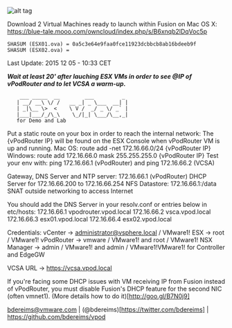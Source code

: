 ![alt tag](http://blogs.vmware.com/vmworld/files/2015/08/CNA_logo-300x203.png)

Download 2 Virtual Machines ready to launch within Fusion on Mac OS X:
https://blue-tale.mooo.com/owncloud/index.php/s/B6xnqb2lDqVoc5p

```
SHASUM (ESX01.ova) = 0a5c3e64e9faa0fce11923dcbbcb8ab16bdeeb9f
SHASUM (ESX02.ova) = 
```

Last Update: 2015 12 05 - 10:33 CET


***Wait at least 20' after lauching ESX VMs in order to see @IP of vPodRouter and to let VCSA a warm-up.***

```
    ___ _____  __        ___         _    
   | __/ __\ \/ /   __ _| _ \___  __| |   
   | _|\__ \>  <    \ V /  _/ _ \/ _` |   
   |___|___/_/\_\    \_/|_| \___/\__,_|   
   for Demo and Lab         
```                                         
                
Put a static route on your box in order to reach the internal network:
The {vPodRouter IP} will be found on the ESX Console when vPodRouter VM is up and running.
Mac OS: route add -net 172.16.66.0/24 {vPodRouter IP}
Windows: route add 172.16.66.0 mask 255.255.255.0 {vPodRouter IP}
Test your env with: ping 172.16.66.1 (vPodRouter) and ping 172.16.66.2 (VCSA)
               
Gateway, DNS Server and NTP server: 172.16.66.1 (vPodRouter)
DHCP Server for 172.16.66.200 to 172.16.66.254
NFS Datastore: 172.16.66.1:/data
SNAT outside networking to access Internet
                
You should add the DNS Server in your resolv.conf or entries below in etc/hosts:
172.16.66.1 vpodrouter.vpod.local
172.16.66.2 vsca.vpod.local
172.16.66.3 esx01.vpod.local
172.16.66.4 esx02.vpod.local

Credentials:
vCenter -> administrator@vsphere.local / VMware1!
ESX -> root / VMware1!
vPodRouter -> vmware / VMware1! and root / VMware1!
NSX Manager -> admin / VMware1! and admin / VMware1!VMware1! for Controller and EdgeGW

VCSA URL -> https://vcsa.vpod.local

If you're facing some DHCP issues with VM receiving IP from Fusion instead
of vPodRouter, you must disable Fusion's DHCP feature for the second NIC (often vmnet1).
(More details how to do it)[http://goo.gl/B7N0j9]
                
                
bdereims@vmware.com | (@bdereims)[https://twitter.com/bdereims] | https://github.com/bdereims/vpod

